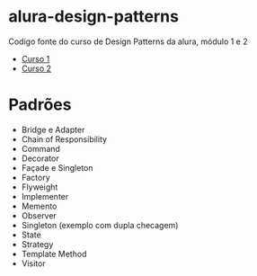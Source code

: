 # alura-design-patterns

Codigo fonte do curso de Design Patterns da alura, módulo 1 e 2


- [Curso 1](https://cursos.alura.com.br/course/design-patterns)
- [Curso 2](https://cursos.alura.com.br/course/design-patterns-2)

# Padrões
- Bridge e Adapter
- Chain of Responsibility
- Command
- Decorator
- Façade e Singleton
- Factory
- Flyweight
- Implementer
- Memento
- Observer
- Singleton (exemplo com dupla checagem)
- State
- Strategy
- Template Method
- Visitor
 